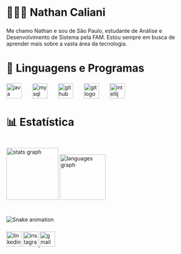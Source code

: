 <h1 align="left">👨🏻‍💻 Nathan Caliani</h1>

###

<p align="left">Me chamo Nathan e sou de São Paulo, estudante de Análise e Desenvolvimento de Sistema pela FAM. Estou sempre em busca de aprender mais sobre a vasta área da tecnologia.</p>

###

<h1 align="left">🤖 Linguagens e Programas</h1>

###

<div align="left">
  <img src="https://skillicons.dev/icons?i=java" height="40" alt="java logo"  />
  <img width="20" />
  <img src="https://skillicons.dev/icons?i=mysql" height="40" alt="mysql logo"  />
  <img width="20" />
  <img src="https://skillicons.dev/icons?i=github" height="40" alt="github logo"  />
  <img width="20" />
  <img src="https://cdn.jsdelivr.net/gh/devicons/devicon/icons/git/git-original.svg" height="40" alt="git logo"  />
  <img width="20" />
  <img src="https://cdn.jsdelivr.net/gh/devicons/devicon/icons/intellij/intellij-original.svg" height="40" alt="intellij logo"  />
</div>

###

<h1 align="left">📊 Estatística</h1>

###

<br clear="both">

<div align="left">
  <img src="https://github-readme-stats.vercel.app/api?username=NtCalii&hide_title=false&hide_rank=false&show_icons=true&include_all_commits=true&count_private=true&disable_animations=false&theme=tokyonight&locale=pt-br&hide_border=true&order=1" height="137" alt="stats graph"  />
  <img src="https://github-readme-stats.vercel.app/api/top-langs?username=NtCalii&locale=pt-br&hide_title=false&layout=compact&card_width=320&langs_count=10&theme=tokyonight&hide_border=true&order=2" height="120" alt="languages graph"  />
</div>

###

<br clear="both">

<img src="https://raw.githubusercontent.com/NtCalii/NtCalii/output/snake.svg" alt="Snake animation" />

###

<div align="left">
  <img src="https://img.shields.io/static/v1?message=LinkedIn&logo=linkedin&label=&color=0077B5&logoColor=white&labelColor=&style=for-the-badge" height="40" alt="linkedin logo"  />
  <a href="https://www.instagram.com/ntcalii/" target="_blank">
    <img src="https://img.shields.io/static/v1?message=Instagram&logo=instagram&label=&color=E4405F&logoColor=white&labelColor=&style=for-the-badge" height="40" alt="instagram logo"  />
  </a>
  <img src="https://img.shields.io/static/v1?message=Gmail&logo=gmail&label=&color=D14836&logoColor=white&labelColor=&style=for-the-badge" height="40" alt="gmail logo"  />
</div>

###
